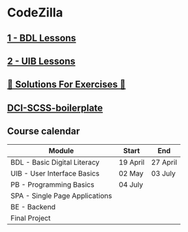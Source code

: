 # CodeZilla

## [1 - BDL Lessons](https://github.com/WD23-E04/livecoding/tree/main/01-BDL)

## [2 - UIB Lessons](https://github.com/WD23-E04/livecoding/tree/main/02-UIB)

## [🚀 Solutions For Exercises 🚀](https://github.com/WD23-E04/exercise-solutions)
## [DCI-SCSS-boilerplate](https://github.com/WD23-E04/DCI-SCSS-boilerplate)

## Course calendar

| Module                         | Start     | End |
| ------------------------------ | -------------------------- |---|
| BDL - Basic Digital Literacy   | 19 April |    27  April      |
| UIB - User Interface Basics    | 02 May |   03 July    |
| PB - Programming Basics        | 04 July |  |
| SPA - Single Page Applications |  |    |
| BE - Backend                        |  |      |
| Final Project                  |  |          |

